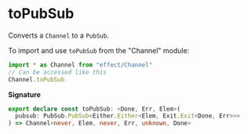 # toPubSub

Converts a `Channel` to a `PubSub`.

To import and use `toPubSub` from the "Channel" module:

```ts
import * as Channel from "effect/Channel"
// Can be accessed like this
Channel.toPubSub
```

**Signature**

```ts
export declare const toPubSub: <Done, Err, Elem>(
  pubsub: PubSub.PubSub<Either.Either<Elem, Exit.Exit<Done, Err>>>
) => Channel<never, Elem, never, Err, unknown, Done>
```
